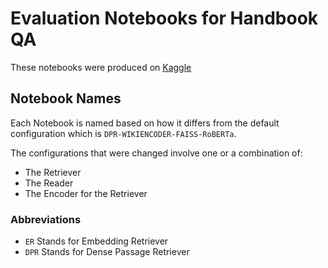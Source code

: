 # Evaluation Notebooks for Handbook QA

These notebooks were produced on [Kaggle](https://kaggle.com)

## Notebook Names

Each Notebook is named based on how it differs from the default configuration which is `DPR-WIKIENCODER-FAISS-RoBERTa`. 

The configurations that were changed involve one or a combination of:
- The Retriever
- The Reader
- The Encoder for the Retriever


### Abbreviations

- `ER` Stands for Embedding Retriever
- `DPR` Stands for Dense Passage Retriever